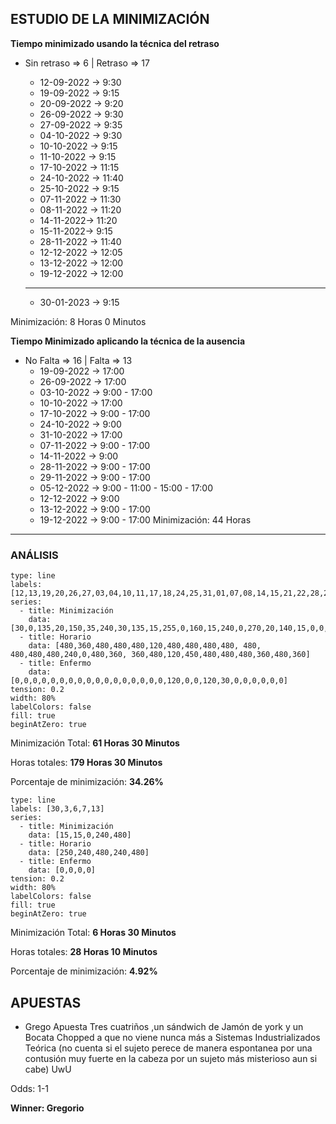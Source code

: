 ## ESTUDIO DE LA MINIMIZACIÓN

**Tiempo minimizado usando la técnica del retraso**

- Sin retraso => 6 | Retraso => 17

	- 12-09-2022 -> 9:30
	- 19-09-2022 -> 9:15
	- 20-09-2022 -> 9:20
	- 26-09-2022 -> 9:30
	- 27-09-2022 -> 9:35
	- 04-10-2022 -> 9:30
	- 10-10-2022 -> 9:15
	- 11-10-2022 -> 9:15
	- 17-10-2022 -> 11:15
	- 24-10-2022 -> 11:40
	- 25-10-2022 -> 9:15
	- 07-11-2022 -> 11:30
	- 08-11-2022 -> 11:20
	- 14-11-2022-> 11:20
	- 15-11-2022-> 9:15
	- 28-11-2022 -> 11:40
	- 12-12-2022 -> 12:05
	- 13-12-2022 -> 12:00
	- 19-12-2022 -> 12:00
	-------------------------
	- 30-01-2023 -> 9:15

Minimización: 8 Horas 0 Minutos

**Tiempo Minimizado aplicando la técnica de la ausencia**

 - No Falta => 16 | Falta => 13
	- 19-09-2022 -> 17:00
	- 26-09-2022 -> 17:00
	- 03-10-2022 -> 9:00 - 17:00
	- 10-10-2022 -> 17:00
	- 17-10-2022 -> 9:00 - 17:00
	- 24-10-2022 -> 9:00
	- 31-10-2022 -> 17:00
	- 07-11-2022 -> 9:00 - 17:00
	- 14-11-2022 -> 9:00
	- 28-11-2022 -> 9:00 - 17:00
	- 29-11-2022 -> 9:00 - 17:00
	- 05-12-2022 -> 9:00 - 11:00 - 15:00 - 17:00
	- 12-12-2022 -> 9:00
	- 13-12-2022 -> 9:00 - 17:00
	- 19-12-2022 -> 9:00 - 17:00
Minimización: 44 Horas

-----------------------------------------

### ANÁLISIS

```chart
type: line
labels: [12,13,19,20,26,27,03,04,10,11,17,18,24,25,31,01,07,08,14,15,21,22,28,29,5,12,13,19]
series:
  - title: Minimización
    data: [30,0,135,20,150,35,240,30,135,15,255,0,160,15,240,0,270,20,140,15,0,0,280,240,480,185,300,300]
  - title: Horario
	data: [480,360,480,480,480,120,480,480,480,480, 480, 480,480,480,240,0,480,360, 360,480,120,450,480,480,480,360,480,360]
  - title: Enfermo
	data: [0,0,0,0,0,0,0,0,0,0,0,0,0,0,0,0,0,120,0,0,120,30,0,0,0,0,0,0]
tension: 0.2
width: 80%
labelColors: false
fill: true
beginAtZero: true
```

Minimización Total: **61 Horas 30 Minutos**

Horas totales: **179 Horas 30 Minutos**

Porcentaje de minimización: **34.26%**

```chart
type: line
labels: [30,3,6,7,13]
series:
  - title: Minimización
    data: [15,15,0,240,480]
  - title: Horario
	data: [250,240,480,240,480]
  - title: Enfermo
	data: [0,0,0,0]
tension: 0.2
width: 80%
labelColors: false
fill: true
beginAtZero: true
```

Minimización Total: **6 Horas 30 Minutos**

Horas totales: **28 Horas 10 Minutos**

Porcentaje de minimización: **4.92%**


## APUESTAS

- Grego Apuesta Tres cuatriños ,un sándwich de Jamón de york  y un Bocata Chopped a que no viene nunca más a Sistemas Industrializados Teórica (no cuenta si el sujeto perece de manera espontanea por una contusión muy fuerte en la cabeza por un sujeto más misterioso aun si cabe) UwU

Odds: 1-1

**Winner: Gregorio**
